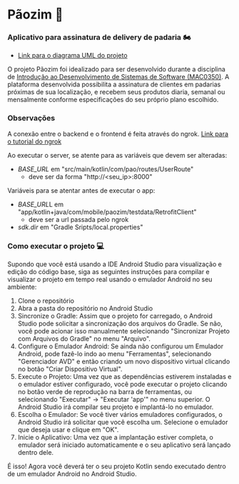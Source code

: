 # Pãozim 🍞

### Aplicativo para assinatura de delivery de padaria 🏍️

- [Link para o diagrama UML do projeto](https://drive.google.com/drive/folders/1_JOy5EMATv9zNfBw88P1nsH5qACJKgTH?usp=sharing)

O projeto Pãozim foi idealizado para ser desenvolvido durante a disciplina de [Introdução ao Desenvolvimento de Sistemas de Software (MAC0350)](https://uspdigital.usp.br/jupiterweb/obterDisciplina?sgldis=MAC0350). A plataforma desenvolvida possibilita a assinatura de clientes em padarias próximas de sua localização, e recebem seus produtos diaria, semanal ou mensalmente conforme especificações do seu próprio plano escolhido.

### Observações
A conexão entre o backend e o frontend é feita através do ngrok. [Link para o tutorial do ngrok](https://medium.com/desenvolvendo-com-paixao/ngrok-do-localhost-para-o-mundo-5445ad08419)

Ao executar o server, se atente para as variáveis que devem ser alteradas:
- <i>BASE_URL</i> em "src/main/kotlin/com/pao/routes/UserRoute"
	- deve ser da forma "http://<seu_ip>:8000"

Variáveis para se atentar antes de executar o app:
- <i>BASE_URL</i>L em "app/kotlin+java/com/mobile/paozim/testdata/RetrofitClient"
	- deve ser a url passada pelo ngrok
- <i>sdk.dir</i> em "Gradle Sripts/local.properties"

### Como executar o projeto 💻

Supondo que você está usando a IDE Android Studio para visualização e edição do código base, siga as seguintes instruções para compilar e visualizar o projeto em tempo real usando o emulador Android no seu ambiente:

1. Clone o repositório
2. Abra a pasta do repositório no Android Studio
3. Sincronize o Gradle: Assim que o projeto for carregado, o Android Studio pode solicitar a sincronização dos arquivos do Gradle. Se não, você pode acionar isso manualmente selecionando "Sincronizar Projeto com Arquivos do Gradle" no menu "Arquivo".
4. Configure o Emulador Android: Se ainda não configurou um Emulador Android, pode fazê-lo indo ao menu "Ferramentas", selecionando "Gerenciador AVD" e então criando um novo dispositivo virtual clicando no botão "Criar Dispositivo Virtual".
5. Execute o Projeto: Uma vez que as dependências estiverem instaladas e o emulador estiver configurado, você pode executar o projeto clicando no botão verde de reprodução na barra de ferramentas, ou selecionando "Executar" -> "Executar 'app'" no menu superior. O Android Studio irá compilar seu projeto e implantá-lo no emulador.
6. Escolha o Emulador: Se você tiver vários emuladores configurados, o Android Studio irá solicitar que você escolha um. Selecione o emulador que deseja usar e clique em "OK".
7. Inicie o Aplicativo: Uma vez que a implantação estiver completa, o emulador será iniciado automaticamente e o seu aplicativo será lançado dentro dele.

É isso! Agora você deverá ter o seu projeto Kotlin sendo executado dentro de um emulador Android no Android Studio.
